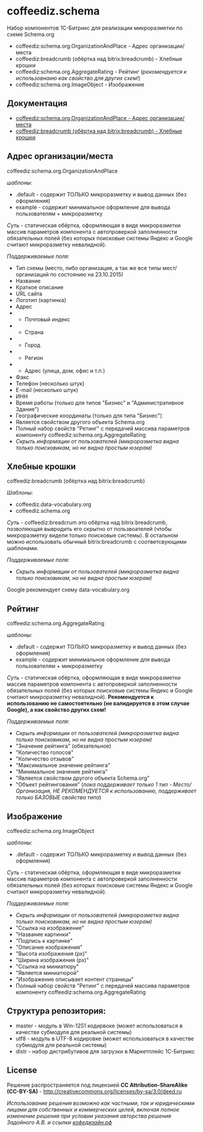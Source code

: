# coffeediz.schema
Набор компонентов 1С-Битрикс для реализации микроразметки по схеме Schema.org

* coffeediz:schema.org.OrganizationAndPlace - Адрес организации/места
* coffeediz:breadcrumb (обёртка над bitrix:breadcrumb) - Хлебные крошки
* coffeediz:schema.org.AggregateRating - Рейтинг (*рекомендуется к использовнаию как свойство для других схем!*)
* coffeediz:schema.org.ImageObject - Изображение
 
Документация
-------
* [coffeediz:schema.org.OrganizationAndPlace - Адрес организации/места](http://xn--80ahcjeib4ac4d.xn--p1ai/information/about_microcathode_say_a_word_how_to_implement_microcathode_module_coffeediz_schema_on_the_website_u/#OrganizationAndPlace) 
* [coffeediz:breadcrumb (обёртка над bitrix:breadcrumb) - Хлебные крошки](http://xn--80ahcjeib4ac4d.xn--p1ai/information/about_microcathode_say_a_word_how_to_implement_microcathode_module_coffeediz_schema_on_the_website_u/#breadcrumb) 

**Адрес организации/места**
-------
coffeediz:schema.org.OrganizationAndPlace

*шаблоны*:
* .default - содержит ТОЛЬКО микроразметку и вывод данных (без оформления)
* example - содержит минимальное оформление для вывода пользователям + микроразметку

*Суть* - статическая обёртка, оформляющая в виде микроразметки массив параметров компонента с автопроверкой заполненности обязательных полей (без которых поисковые системы Яндекс и Google считают микроразметку невалидной).

*Поддерживаемые поля:*
* Тип схемы (место, либо организация, а так же все типы мест/организаций по состоянию на 23.10.2015)
* Название
* Краткое описание
* URL сайта
* Логотип (картинка)
* Адрес
* * Почтовый индекс
* * Страна
* * Город
* * Регион
* * Адрес (улица, дом, офис и т.п.)
* Факс
* Телефон (несколько штук)
* E-mail (несколько штук)
* ИНН
* Время работы (только для типов "Бизнес" и "Административное Здание")
* Географические координаты (только для типа "Бизнес")
* Является свойством другого объекта Schema.org
* Полный набор свойств "Ретинг" с передачей массива параметров компоненту coffeediz:schema.org.AggregateRating
* *Скрыть информации от пользователей (микроразметка видна только поисковикам, но не видна простым юзерам)*



**Хлебные крошки**
-------
coffeediz:breadcrumb (обёртка над bitrix:breadcrumb)

*Шаблоны*:
* coffeediz.data-vocabulary.org
* coffeediz.schema.org

*Суть* - coffeediz:breadcrum это обёртка над bitrix:breadcrumb, позволяющая вывродить его скрытно от пользвоателей (чтобы микроразметку видели только поисковые системы). В остальном можно использовать обычный bitrix:breadcrumb с соответсвующими шаблонами.

*Поддерживаемые поля:*
* *Скрыть информации от пользователей (микроразметка видна только поисковикам, но не видна простым юзерам)*

Google рекомендует схему data-vocabulary.org


**Рейтинг**
-------
coffeediz:schema.org.AggregateRating

*шаблоны*:
* .default - содержит ТОЛЬКО микроразметку и вывод данных (без оформления)
* example - содержит минимальное оформление для вывода пользователям + микроразметку

*Суть* - статическая обёртка, оформляющая в виде микроразметки массив параметров компонента с автопроверкой заполненности обязательных полей (без которых поисковые системы Яндекс и Google считают микроразметку невалидной). **Рекомендуется к использованию не самостоятельно (не валидируется в этом случае Google), а как свойство других схем!**

*Поддерживаемые поля:*
* *Скрыть информации от пользователей (микроразметка видна только поисковикам, но не видна простым юзерам)*
* "Значение рейтинга" (обязательное)
* "Количество голосов"
* "Количество отзывов"
* "Максимальное значение рейтинга"
* "Минимальное значение рейтинга"
* "Является свойством другого объекта Schema.org"
* "Объект рейтингования" (*пока поддерживает только 1 тип - Место/Организация, НЕ РЕКОМЕНДУЕТСЯ к использованию, поддерживает только БАЗОВЫЕ свойства типа*)


**Изображение**
-------
coffeediz:schema.org.ImageObject

*шаблоны*:
* .default - содержит ТОЛЬКО микроразметку и вывод данных (без оформления)

*Суть* - статическая обёртка, оформляющая в виде микроразметки массив параметров компонента с автопроверкой заполненности обязательных полей (без которых поисковые системы Яндекс и Google считают микроразметку невалидной).

*Поддерживаемые поля:*
* *Скрыть информации от пользователей (микроразметка видна только поисковикам, но не видна простым юзерам)*
* "Ссылка на изображение"
* "Название картинки"
* "Подпись к картинке"
* "Описание изображения"
* "Высота изображения (px)"
* "Ширина изображения (px)"
* "Ссылка на миниатюру"
* "Является миниатюрой"
* "Изображение описывает контент страницы"
* Полный набор свойств "Ретинг" с передачей массива параметров компоненту coffeediz:schema.org.AggregateRating



Структура репозитория:
-------
* master - модуль в Win-1251 кодирвоке (может использоваться в качестве субмодуля для реальной системы)
* utf8 - модуль в UTF-8 кодировке  (может использоваться в качестве субмодуля для реальной системы)
* distr - набор дистрибутивов для загрузки в Маркетплейс 1С-Битрикс



License
-------
Решение распространяется под лицензией **CC Attribution-ShareAlike (CC-BY-SA)** - http://creativecommons.org/licenses/by-sa/3.0/deed.ru

*Использование решения возможно как частными, так и юридическими лицами для собственных и коммерческих целей, включая полное изменение решения при условии указания авторства решения Задойного А.В. и ссылки [кофедизайн.рф](http://xn--80ahcjeib4ac4d.xn--p1ai/)*
